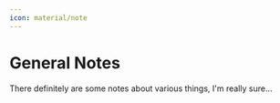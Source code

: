 ```yaml
---
icon: material/note
---
```

# General Notes

There definitely are some notes about various things, I'm really sure...

